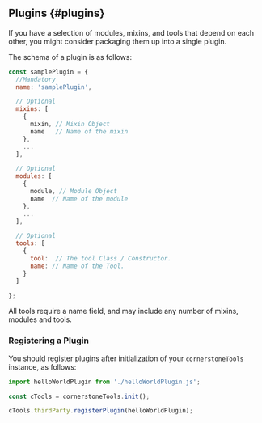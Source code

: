 ## Plugins {#plugins}

If you have a selection of modules, mixins, and tools that depend on each other, you might consider packaging them up into a single plugin.

The schema of a plugin is as follows:

```js
const samplePlugin = {
  //Mandatory
  name: 'samplePlugin',

  // Optional
  mixins: [
    {
      mixin, // Mixin Object
      name   // Name of the mixin
    },
    ...
  ],

  // Optional
  modules: [
    {
      module, // Module Object
      name  // Name of the module
    },
    ...
  ],

  // Optional
  tools: [
    {
      tool:  // The tool Class / Constructor.
      name: // Name of the Tool.
    }
  ]

};
```

All tools require a name field, and may include any number of mixins, modules and tools.

### Registering a Plugin

You should register plugins after initialization of your `cornerstoneTools` instance, as follows:

```js
import helloWorldPlugin from './helloWorldPlugin.js';

const cTools = cornerstoneTools.init();

cTools.thirdParty.registerPlugin(helloWorldPlugin);
```
